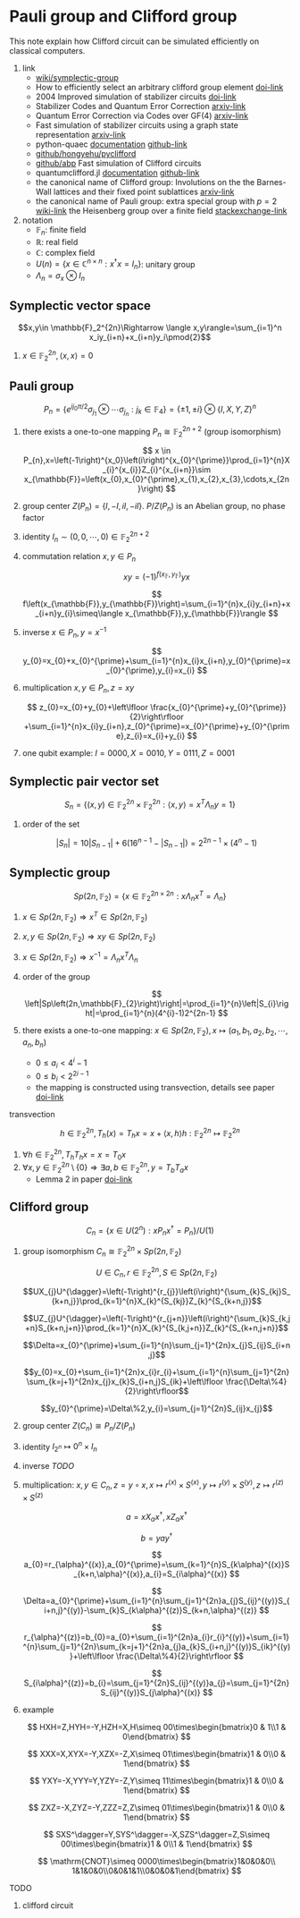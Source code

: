 # Pauli group and Clifford group

This note explain how Clifford circuit can be simulated efficiently on classical computers.

1. link
    * [wiki/symplectic-group](https://en.wikipedia.org/wiki/Symplectic_group)
    * How to efficiently select an arbitrary clifford group element [doi-link](https://doi.org/10.1063%2F1.4903507)
    * 2004 Improved simulation of stabilizer circuits [doi-link](https://doi.org/10.1103/PhysRevA.70.052328)
    * Stabilizer Codes and Quantum Error Correction [arxiv-link](https://arxiv.org/abs/quant-ph/9705052)
    * Quantum Error Correction via Codes over GF(4) [arxiv-link](https://arxiv.org/abs/quant-ph/9608006)
    * Fast simulation of stabilizer circuits using a graph state representation [arxiv-link](https://arxiv.org/abs/quant-ph/0504117)
    * python-quaec [documentation](http://www.cgranade.com/python-quaec/index.html) [github-link](https://github.com/cgranade/python-quaec)
    * [github/hongyehu/pyclifford](https://github.com/hongyehu/PyClifford)
    * [github/abp](https://github.com/peteshadbolt/abp) Fast simulation of Clifford circuits
    * quantumclifford.jl [documentation](https://quantumsavory.github.io/QuantumClifford.jl/stable/) [github-link](https://github.com/QuantumSavory/QuantumClifford.jl)
    * the canonical name of Clifford group: Involutions on the the Barnes-Wall lattices and their fixed point sublattices [arxiv-link](https://arxiv.org/abs/math/0511084)
    * the canonical name of Pauli group: extra special group with $p=2$ [wiki-link](https://en.wikipedia.org/wiki/Extra_special_group) the Heisenberg group over a finite field [stackexchange-link](https://quantumcomputing.stackexchange.com/q/26351)
2. notation
    * $\mathbb{F}_n$: finite field
    * $\mathbb{R}$: real field
    * $\mathbb{C}$: complex field
    * $U(n)=\lbrace x\in\mathbb{C}^{n\times n}:x^\dagger x=I_n \rbrace$: unitary group
    * $\Lambda_n=\sigma_x\otimes I_n$

## Symplectic vector space

$$x,y\in \mathbb{F}_2^{2n}\Rightarrow \langle x,y\rangle=\sum_{i=1}^n x_iy_{i+n}+x_{i+n}y_i\pmod{2}$$

1. $x\in\mathbb{F}_2^{2n},\langle x,x\rangle=0$

## Pauli group

$$P_{n}=\lbrace e^{ij_{0}\pi/2}\sigma_{j_{1}}\otimes\cdots\sigma_{j_{n}}:j_{k}\in\mathbb{F}_{4}\rbrace =\lbrace \pm1,\pm i\rbrace \otimes\lbrace I,X,Y,Z\rbrace ^{n}$$

1. there exists a one-to-one mapping $P_{n}\cong \mathbb{F}_{2}^{2n+2}$ (group isomorphism)

     $$ x \in P_{n},x=\left(-1\right)^{x_0}\left(i\right)^{x_{0}^{\prime}}\prod_{i=1}^{n}X_{i}^{x_{i}}Z_{i}^{x_{i+n}}\sim x_{\mathbb{F}}=\left(x_{0},x_{0}^{\prime},x_{1},x_{2},x_{3},\cdots,x_{2n}\right) $$

2. group center $Z(P_n)=\left\{I,-I,iI,-iI\right\}$. $P/Z(P_n)$ is an Abelian group, no phase factor
3. identity $I_n\sim (0,0,\cdots,0)\in\mathbb{F}^{2n+2}_2$
4. commutation relation $x,y\in P_{n}$

     $$ xy=\left(-1\right)^{f\left(x_{\mathbb{F}},y_{\mathbb{F}}\right)}yx $$

     $$ f\left(x_{\mathbb{F}},y_{\mathbb{F}}\right)=\sum_{i=1}^{n}x_{i}y_{i+n}+x_{i+n}y_{i}\simeq\langle x_{\mathbb{F}},y_{\mathbb{F}}\rangle $$

5. inverse $x\in P_{n},y=x^{-1}$

     $$ y_{0}=x_{0}+x_{0}^{\prime}+\sum_{i=1}^{n}x_{i}x_{i+n},y_{0}^{\prime}=x_{0}^{\prime},y_{i}=x_{i} $$

6. multiplication $x,y\in P_n,z=xy$

     $$ z_{0}=x_{0}+y_{0}+\left\lfloor \frac{x_{0}^{\prime}+y_{0}^{\prime}}{2}\right\rfloor +\sum_{i=1}^{n}x_{i}y_{i+n},z_{0}^{\prime}=x_{0}^{\prime}+y_{0}^{\prime},z_{i}=x_{i}+y_{i} $$

7. one qubit example: $I=0000,X=0010,Y=0111,Z=0001$

## Symplectic pair vector set

$$ S_{n}=\lbrace \left(x,y\right)\in\mathbb{F}_{2}^{2n}\times\mathbb{F}_{2}^{2n}:\langle x,y\rangle=x^{T}\Lambda_{n}y=1\rbrace $$

1. order of the set

    $$ \left|S_{n}\right|=10\left|S_{n-1}\right|+6\left(16^{n-1}-\left|S_{n-1}\right|\right)=2^{2n-1}\times\left(4^{n}-1\right) $$

## Symplectic group

$$ Sp\left(2n,\mathbb{F}_{2}\right)=\lbrace x\in\mathbb{F}_{2}^{2n\times2n}:x\Lambda_{n}x^{T}=\Lambda_{n}\rbrace $$

1. $x\in Sp\left(2n,\mathbb{F}_{2}\right)\Rightarrow x^{T}\in Sp\left(2n,\mathbb{F}_{2}\right)$
2. $x,y\in Sp\left(2n,\mathbb{F}_{2}\right)\Rightarrow xy\in Sp\left(2n,\mathbb{F}_{2}\right)$
3. $x\in Sp\left(2n,\mathbb{F}_{2}\right)\Rightarrow x^{-1}=\Lambda_{n}x^{T}\Lambda_{n}$
4. order of the group

    $$ \left|Sp\left(2n,\mathbb{F}_{2}\right)\right|=\prod_{i=1}^{n}\left|S_{i}\right|=\prod_{i=1}^{n}(4^{i}-1)2^{2n-1} $$

5. there exists a one-to-one mapping: $x\in Sp\left(2n,\mathbb{F}_{2}\right),x\mapsto\left(a_{1},b_{1},a_{2},b_{2},\cdots,a_{n},b_{n}\right)$
    * $0\leq a_{i}<4^{i}-1$
    * $0\leq b_{i}<2^{2i-1}$
    * the mapping is constructed using transvection, details see paper [doi-link](https://doi.org/10.1063%2F1.4903507)

transvection

$$h\in\mathbb{F}_{2}^{2n},T_{h}\left(x\right)=T_{h}x=x+\langle x,h\rangle h:\mathbb{F}_{2}^{2n}
\mapsto\mathbb{F}_{2}^{2n}$$

1. $\forall h\in\mathbb{F}_{2}^{2n},T_{h}T_{h}x=x=T_{0}x$
2. $\forall x,y\in\mathbb{F}_{2}^{2n}\setminus\lbrace 0\rbrace \Rightarrow\exists a,b\in\mathbb{F}_{2}^{2n},y=T_{b}T_{a}x$
    * Lemma 2 in paper [doi-link](https://doi.org/10.1063%2F1.4903507)

## Clifford group

$$C_{n}=\lbrace x\in U\left(2^{n}\right):xP_{n}x^{\dagger}=P_{n}\rbrace /U\left(1\right)$$

1. group isomorphism $C_{n}\cong\mathbb{F}_{2}^{2n}\times Sp\left(2n,\mathbb{F}_{2}\right)$

    $$ U\in C_{n},r\in\mathbb{F}_{2}^{2n},S\in Sp\left(2n,\mathbb{F}_{2}\right) $$

    $$UX_{j}U^{\dagger}=\left(-1\right)^{r_{j}}\left(i\right)^{\sum_{k}S_{kj}S_{k+n,j}}\prod_{k=1}^{n}X_{k}^{S_{kj}}Z_{k}^{S_{k+n,j}}$$

    $$UZ_{j}U^{\dagger}=\left(-1\right)^{r_{j+n}}\left(i\right)^{\sum_{k}S_{k,j+n}S_{k+n,j+n}}\prod_{k=1}^{n}X_{k}^{S_{k,j+n}}Z_{k}^{S_{k+n,j+n}}$$

    $$\Delta=x_{0}^{\prime}+\sum_{i=1}^{n}\sum_{j=1}^{2n}x_{j}S_{ij}S_{i+n,j}$$

    $$y_{0}=x_{0}+\sum_{i=1}^{2n}x_{i}r_{i}+\sum_{i=1}^{n}\sum_{j=1}^{2n}\sum_{k=j+1}^{2n}x_{j}x_{k}S_{i+n,j}S_{ik}+\left\lfloor \frac{\Delta\%4}{2}\right\rfloor$$

    $$y_{0}^{\prime}=\Delta\%2,y_{i}=\sum_{j=1}^{2n}S_{ij}x_{j}$$

2. group center $Z(C_n)\cong P_n/Z(P_n)$
3. identity $I_{2^n} \mapsto 0^{n}\times I_n$
4. inverse *TODO*
5. multiplication: $x,y\in C{}_{n},z=y\circ x,x\mapsto r^{(x)}\times S^{(x)},y\mapsto r^{(y)}\times S^{(y)},z\mapsto r^{(z)}\times S^{(z)}$

    $$ a=xX_{\alpha}x^{\dagger},xZ_{\alpha}x^{\dagger} $$

    $$ b=yay^{\dagger} $$

    $$ a_{0}=r_{\alpha}^{(x)},a_{0}^{\prime}=\sum_{k=1}^{n}S_{k\alpha}^{(x)}S_{k+n,\alpha}^{(x)},a_{i}=S_{i\alpha}^{(x)} $$

    $$ \Delta=a_{0}^{\prime}+\sum_{i=1}^{n}\sum_{j=1}^{2n}a_{j}S_{ij}^{(y)}S_{i+n,j}^{(y)}-\sum_{k}S_{k\alpha}^{(z)}S_{k+n,\alpha}^{(z)} $$

    $$ r_{\alpha}^{(z)}=b_{0}=a_{0}+\sum_{i=1}^{2n}a_{i}r_{i}^{(y)}+\sum_{i=1}^{n}\sum_{j=1}^{2n}\sum_{k=j+1}^{2n}a_{j}a_{k}S_{i+n,j}^{(y)}S_{ik}^{(y)}+\left\lfloor \frac{\Delta\%4}{2}\right\rfloor $$

    $$ S_{i\alpha}^{(z)}=b_{i}=\sum_{j=1}^{2n}S_{ij}^{(y)}a_{j}=\sum_{j=1}^{2n}S_{ij}^{(y)}S_{j\alpha}^{(x)} $$

6. example

    $$ HXH=Z,HYH=-Y,HZH=X,H\simeq 00\times\begin{bmatrix}0 & 1\\1 & 0\end{bmatrix} $$

    $$ XXX=X,XYX=-Y,XZX=-Z,X\simeq 01\times\begin{bmatrix}1 & 0\\0 & 1\end{bmatrix} $$

    $$ YXY=-X,YYY=Y,YZY=-Z,Y\simeq 11\times\begin{bmatrix}1 & 0\\0 & 1\end{bmatrix} $$

    $$ ZXZ=-X,ZYZ=-Y,ZZZ=Z,Z\simeq 01\times\begin{bmatrix}1 & 0\\0 & 1\end{bmatrix} $$

    $$ SXS^\dagger=Y,SYS^\dagger=-X,SZS^\dagger=Z,S\simeq 00\times\begin{bmatrix}1 & 0\\1 & 1\end{bmatrix} $$

    $$ \mathrm{CNOT}\simeq 0000\times\begin{bmatrix}1&0&0&0\\ 1&1&0&0\\0&0&1&1\\0&0&0&1\end{bmatrix} $$

TODO

1. clifford circuit
